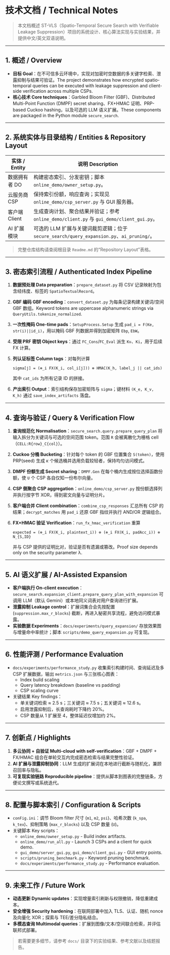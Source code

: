 ﻿# 技术文档 / Technical Notes

> 本文档概述 ST-VLS（Spatio-Temporal Secure Search with Verifiable Leakage Suppression）项目的系统设计、核心算法实现与实验结果，并提供中文/英文双语说明。

---

## 1. 概述 / Overview

- **目标 Goal**：在不可信多云环境中，实现对加密时空数据的多关键字检索、泄露抑制与结果可验证。The project demonstrates how encrypted spatio-temporal queries can be executed with leakage suppression and client-side verification across multiple CSPs.
- **核心技术 Core techniques**：Garbled Bloom Filter (GBF)、Distributed Multi-Point Function (DMPF) secret sharing、FX+HMAC 证明、PRP-based Cuckoo hashing，以及可选的 LLM 语义扩展。These components are packaged in the Python module `secure_search`.

---

## 2. 系统实体与目录结构 / Entities & Repository Layout

| 实体 / Entity | 说明 Description |
| --- | --- |
| 数据拥有者 DO | 构建密态索引、分发密钥；脚本 `online_demo/owner_setup.py`。 |
| 云服务商 CSP | 保持索引份额，响应查询；实现见 `online_demo/csp_server.py` 与 GUI 服务器。 |
| 客户端 Client | 生成查询计划、聚合结果并验证；参考 `online_demo/client.py` 与 `gui_demo/client_gui.py`。 |
| AI 扩展模块 | 可选的 LLM 扩展与关键词裁剪逻辑；位于 `secure_search/query_expansion.py`、`ai_pruning/`。 |

> 完整仓库结构请查阅根目录 `Readme.md` 的“Repository Layout”表格。

---

## 3. 密态索引流程 / Authenticated Index Pipeline

1. **数据预处理 Data preparation**：`prepare_dataset.py` 将 CSV 记录映射为包含经纬度、标签的 `SpatioTextualRecord`。
2. **GBF 编码 GBF encoding**：`convert_dataset.py` 为每条记录构建关键词/空间 GBF 数组。Keyword tokens are uppercase alphanumeric strings via `QueryUtils.tokenize_normalized`.
3. **一次性掩码 One-time pads**：`SetupProcess.Setup` 生成 `pad_i = F(Ke, str(i)||id_i)`，用以掩码 GBF 列数据并得到加密矩阵 `Ebp`, `EbW`。
4. **受限 PRF 密钥 Object keys**：通过 `FC_Cons`/`FC_Eval` 派生 `Kv`、`Ki`，用于后续 FX 计算。
5. **列认证标签 Column tags**：对每列计算

   ```
   sigma[j] = (⊕_i FX(K_i, col_i[j])) ⊕ HMAC(K_h, label_j || cat_ids)
   ```

   其中 `cat_ids` 为所有记录 ID 的拼接。
6. **产出索引 Output**：索引结构保存加密矩阵与 `sigma`；键材料 `(K_e, K_v, K_h)` 通过 `save_index_artifacts` 落盘。

---

## 4. 查询与验证 / Query & Verification Flow

1. **查询规范化 Normalisation**：`secure_search.query.prepare_query_plan` 将输入拆分为关键词与可选的空间范围 token。范围 `R` 会被离散化为栅格 cell（`CELL:R{row}_C{col}`）。
2. **Cuckoo 分桶 Bucketing**：针对每个 token 的 GBF 位置集合 `S(token)`，使用 PRP(seed) 生成 κ 个候选桶并选用负载较轻者，保持均匀访问模式。
3. **DMPF 份额生成 Secret sharing**：`DMPF.Gen` 在每个桶内生成按位选择函数份额，使 `U` 个 CSP 各自仅知一份布尔向量。
4. **CSP 侧聚合 CSP aggregation**：`online_demo/csp_server.py` 按份额选择列并执行按字节 XOR，得到密文向量与证明分片。
5. **客户端合并 Client combination**：`combine_csp_responses` 汇总所有 CSP 的结果；`decrypt_matches` 用 `pad_i` 还原 GBF 指纹并执行 AND/OR 逻辑组合。
6. **FX+HMAC 验证 Verification**：`run_fx_hmac_verification` 重算

   ```
   expected = (⊕_i FX(K_i, plaintext_i)) ⊕ (⊕_i FX(K_i, padAcc_i)) ⊕ N_{S,ID}
   ```

   并与 CSP 提供的证明比对，验证是否有遗漏或篡改。Proof size depends only on the security parameter λ.

---

## 5. AI 语义扩展 / AI-Assisted Expansion

- **客户端执行 On-client execution**：`secure_search.expansion_client.prepare_query_plan_with_expansion` 可调用 LLM（默认 Gemini）或本地同义词表对用户查询进行扩展。
- **泄露抑制 Leakage control**：扩展词集合会先按配置 (`suppression.max_r_blocks`) 截断，再进入秘密共享流程，避免访问模式暴露。
- **实验数据 Experiments**：`docs/experiments/query_expansion/` 存放效果图与增量命中率统计；脚本 `scripts/demo_query_expansion.py` 可复现。

---

## 6. 性能评测 / Performance Evaluation

- `docs/experiments/performance_study.py` 收集索引构建时间、查询延迟及多 CSP 扩展数据，输出 `metrics.json` 与三张核心图表：
  - Index build scaling
  - Query latency breakdown (baseline vs padding)
  - CSP scaling curve
- 关键结果 Key findings：
  - 单关键词检索 ≈ 2.5 s；三关键词 ≈ 7.5 s；五关键词 ≈ 12.6 s。
  - 启用泄露抑制后，长查询耗时下降约 20%。
  - CSP 数量从 1 扩展至 4，整体延迟仅增加约 2%。

---

## 7. 创新点 / Highlights

1. **多云协同 + 自验证 Multi-cloud with self-verification**：GBF + DMPF + FX/HMAC 组合在单轮交互内完成密态检索与结果完整性验证。
2. **AI 扩展与泄露抑制协同**：LLM 生成的扩展词在本地进行截断与随机化，兼顾召回率与隐私。
3. **可复现实验链路 Reproducible pipeline**：提供从脚本到图表的完整链条，方便论文撰写或系统迭代。

---

## 8. 配置与脚本索引 / Configuration & Scripts

- `conFig.ini`：调节 Bloom filter 尺寸 (`m1`, `m2`, `psi`)、哈希次数 (`k_spa`, `k_tex`)、抑制策略 (`max_r_blocks`) 以及 CSP 数量 (`U`)。
- 关键脚本 Key scripts：
  - `online_demo/owner_setup.py` - Build index artifacts.
  - `online_demo/run_all.py` - Launch 3 CSPs and a client for quick demo.
  - `gui_demo/server_gui.py`, `gui_demo/client_gui.py` - GUI entry points.
  - `scripts/pruning_benchmark.py` - Keyword pruning benchmark.
  - `docs/experiments/performance_study.py` - Performance evaluation.

---

## 9. 未来工作 / Future Work

- **动态更新 Dynamic updates**：实现增量索引刷新与权限撤销，降低重建成本。
- **安全增强 Security hardening**：在联网部署中加入 TLS、认证、随机 nonce 及向量化 XOR；探索与 TEE/差分隐私结合。
- **多模态查询 Multimodal queries**：扩展到图像/文本/空间联合检索，并评估联邦式部署。

> 若需要更多细节，请参考 `docs/` 目录下的实验结果、参考文献以及结题报告。

